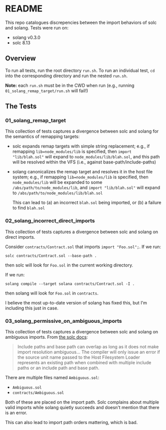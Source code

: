 # README

This repo catalogues discrepencies between the import behaviors of solc and
solang. Tests were run on:

+ solang v0.3.0
+ solc 8.13

## Overview

To run all tests, run the root directory `run.sh`. To run an individual test,
`cd` into the corresponding directory and run the nested `run.sh`.

**Note:** each `run.sh` must be in the CWD when run (e.g., running `01_solang_remap_target/run.sh` will fail!)

## The Tests

### 01_solang_remap_target

This collection of tests captures a divergence between solc and solang for the
semantics of remapping targets:

+ solc expands remap targets with simple string replacement; e.g., if remapping
  `lib=node_modules/lib` is specified, then `import "lib/blah.sol"` will expand
  to `node_modules/lib/blah.sol`, and this path will be resolved within the VFS
  (i.e., against base-path/include-paths)

+ solang canonicalizes the remap target and resolves it in the host file system;
  e.g., if remapping `lib=node_modules/lib` is specified, then
  `node_modules/lib` will be expanded to some `/abs/path/to/node_modules/lib`,
  and `import "lib/blah.sol"` will expand to `/abs/path/to/node_modules/lib/blah.sol`

  This can lead to (a) an incorrect `blah.sol` being imported, or (b) a failure to find `blah.sol`

### 02_solang_incorrect_direct_imports

This collection of tests captures a divergence between solc and solang on direct
imports.

Consider `contracts/Contract.sol` that imports `import "Foo.sol";`. If we run:

```
solc contracts/Contract.sol --base-path .
```

then solc will look for `Foo.sol` in the current working directory.

If we run:

```
solang compile --target solana contracts/Contract.sol -I .
```

then solang will look for `Foo.sol` in `contracts`.

I believe the most up-to-date version of solang has fixed this, but I'm
including this just in case.

### 03_solang_permissive_on_ambiguous_imports

This collection of tests captures a divergence between solc and solang on
ambiguous imports. From [the solc docs](https://docs.soliditylang.org/en/v0.8.19/path-resolution.html):

> Include paths and base path can overlap as long as it does not make import
> resolution ambiguous... The compiler will only issue an error if the source
> unit name passed to the Host Filesystem Loader represents an existing path when
> combined with multiple include paths or an include path and base path.


There are multiple files named `Ambiguous.sol`:

+ `Ambiguous.sol`
+ `contracts/Ambiguous.sol`

Both of these are placed on the import path. Solc complains about multiple valid
imports while solang quietly succeeds and doesn't mention that there is an error.

This can also lead to import path orders mattering, which is bad.
